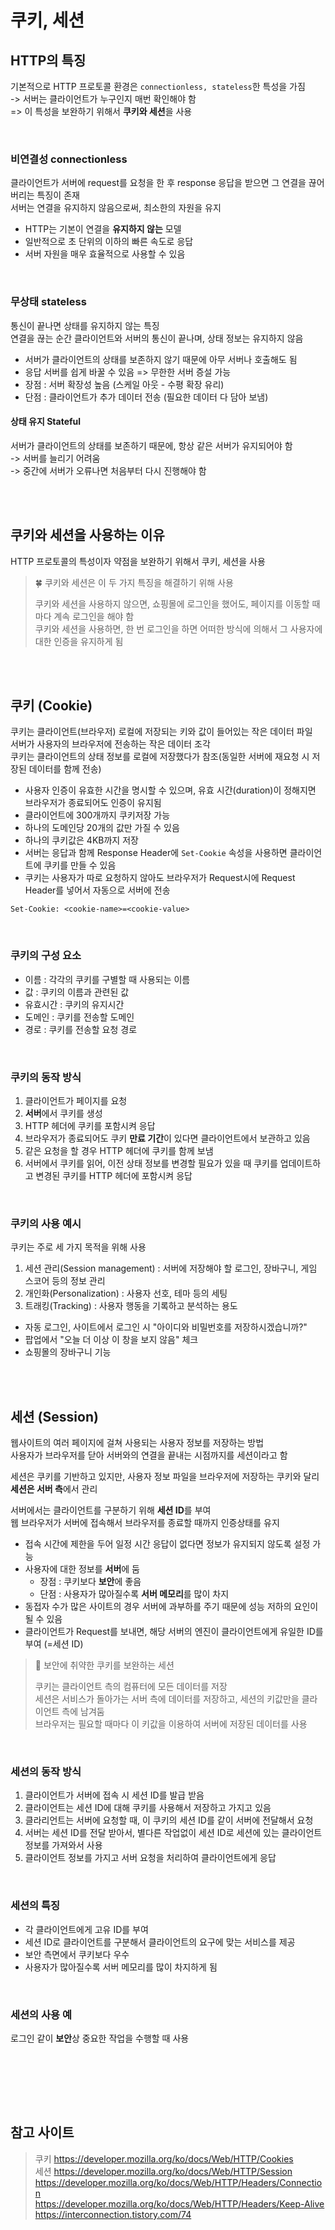 # 쿠키, 세션

## HTTP의 특징

기본적으로 HTTP 프로토콜 환경은 `connectionless, stateless`한 특성을 가짐  
-> 서버는 클라이언트가 누구인지 매번 확인해야 함  
=> 이 특성을 보완하기 위해서 **쿠키와 세션**을 사용  

<br>

### 비연결성 connectionless

클라이언트가 서버에 request를 요청을 한 후 response 응답을 받으면 그 연결을 끊어 버리는 특징이 존재   
서버는 연결을 유지하지 않음으로써, 최소한의 자원을 유지

* HTTP는 기본이 연결을 **유지하지 않는** 모델
* 일반적으로 초 단위의 이하의 빠른 속도로 응답
* 서버 자원을 매우 효율적으로 사용할 수 있음

<br>

### 무상태 stateless

통신이 끝나면 상태를 유지하지 않는 특징  
연결을 끊는 순간 클라이언트와 서버의 통신이 끝나며, 상태 정보는 유지하지 않음 

* 서버가 클라이언트의 상태를 보존하지 않기 때문에 아무 서버나 호출해도 됨
* 응답 서버를 쉽게 바꿀 수 있음 => 무한한 서버 증설 가능
* 장점 : 서버 확장성 높음 (스케일 아웃 - 수평 확장 유리)
* 단점 : 클라이언트가 추가 데이터 전송 (필요한 데이터 다 담아 보냄)

#### 상태 유지 Stateful

서버가 클라이언트의 상태를 보존하기 때문에, 항상 같은 서버가 유지되어야 함   
-> 서버를 늘리기 어려움   
-> 중간에 서버가 오류나면 처음부터 다시 진행해야 함  

<br><br>

## 쿠키와 세션을 사용하는 이유

HTTP 프로토콜의 특성이자 약점을 보완하기 위해서 쿠키, 세션을 사용

> 🍀 쿠키와 세션은 이 두 가지 특징을 해결하기 위해 사용
> 
> 쿠키와 세션을 사용하지 않으면, 쇼핑몰에 로그인을 했어도, 페이지를 이동할 때 마다 계속 로그인을 해야 함  
> 쿠키와 세션을 사용하면, 한 번 로그인을 하면 어떠한 방식에 의해서 그 사용자에 대한 인증을 유지하게 됨

<br><br>

## 쿠키 (Cookie)

쿠키는 클라이언트(브라우저) 로컬에 저장되는 키와 값이 들어있는 작은 데이터 파일  
서버가 사용자의 브라우저에 전송하는 작은 데이터 조각  
쿠키는 클라이언트의 상태 정보를 로컬에 저장했다가 참조(동일한 서버에 재요청 시 저장된 데이터를 함께 전송)  

* 사용자 인증이 유효한 시간을 명시할 수 있으며, 유효 시간(duration)이 정해지면 브라우저가 종료되어도 인증이 유지됨  
* 클라이언트에 300개까지 쿠키저장 가능
* 하나의 도메인당 20개의 값만 가질 수 있음
* 하나의 쿠키값은 4KB까지 저장 
* 서버는 응답과 함께 Response Header에 `Set-Cookie` 속성을 사용하면 클라이언트에 쿠키를 만들 수 있음 
* 쿠키는 사용자가 따로 요청하지 않아도 브라우저가 Request시에 Request Header를 넣어서 자동으로 서버에 전송
  
```
Set-Cookie: <cookie-name>=<cookie-value>
```

<br>

### 쿠키의 구성 요소

* 이름 : 각각의 쿠키를 구별할 때 사용되는 이름
* 값 : 쿠키의 이름과 관련된 값
* 유효시간 : 쿠키의 유지시간
* 도메인 : 쿠키를 전송할 도메인
* 경로 : 쿠키를 전송할 요청 경로

<br>

### 쿠키의 동작 방식

1. 클라이언트가 페이지를 요청
2. **서버**에서 쿠키를 생성 
3. HTTP 헤더에 쿠키를 포함시켜 응답 
4. 브라우저가 종료되어도 쿠키 **만료 기간**이 있다면 클라이언트에서 보관하고 있음 
5. 같은 요청을 할 경우 HTTP 헤더에 쿠키를 함께 보냄 
6. 서버에서 쿠키를 읽어, 이전 상태 정보를 변경할 필요가 있을 때 쿠키를 업데이트하고 변경된 쿠키를 HTTP 헤더에 포함시켜 응답

<br>

### 쿠키의 사용 예시 

쿠키는 주로 세 가지 목적을 위해 사용

1. 세션 관리(Session management) : 서버에 저장해야 할 로그인, 장바구니, 게임 스코어 등의 정보 관리
2. 개인화(Personalization) : 사용자 선호, 테마 등의 세팅
3. 트래킹(Tracking) : 사용자 행동을 기록하고 분석하는 용도

* 자동 로그인, 사이트에서 로그인 시 "아이디와 비밀번호를 저장하시겠습니까?"
* 팝업에서 "오늘 더 이상 이 창을 보지 않음" 체크
* 쇼핑몰의 장바구니 기능

<br><br>

## 세션 (Session)

웹사이트의 여러 페이지에 걸쳐 사용되는 사용자 정보를 저장하는 방법  
사용자가 브라우저를 닫아 서버와의 연결을 끝내는 시점까지를 세션이라고 함  

세션은 쿠키를 기반하고 있지만, 사용자 정보 파일을 브라우저에 저장하는 쿠키와 달리 **세션은 서버 측**에서 관리

서버에서는 클라이언트를 구분하기 위해 **세션 ID**를 부여  
웹 브라우저가 서버에 접속해서 브라우저를 종료할 때까지 인증상태를 유지

* 접속 시간에 제한을 두어 일정 시간 응답이 없다면 정보가 유지되지 않도록 설정 가능 
* 사용자에 대한 정보를 **서버**에 둠
  * 장점 : 쿠키보다 **보안**에 좋음 
  * 단점 : 사용자가 많아질수록 **서버 메모리**를 많이 차지
* 동접자 수가 많은 사이트의 경우 서버에 과부하를 주기 때문에 성능 저하의 요인이 될 수 있음 
* 클라이언트가 Request를 보내면, 해당 서버의 엔진이 클라이언트에게 유일한 ID를 부여 (=세션 ID)


> 🤝 보안에 취약한 쿠키를 보완하는 세션
> 
> 쿠키는 클라이언트 측의 컴퓨터에 모든 데이터를 저장  
> 세션은 서비스가 돌아가는 서버 측에 데이터를 저장하고, 세션의 키값만을 클라이언트 측에 남겨둠  
> 브라우저는 필요할 때마다 이 키값을 이용하여 서버에 저장된 데이터를 사용  

<br>

### 세션의 동작 방식

1. 클라이언트가 서버에 접속 시 세션 ID를 발급 받음 
2. 클라이언트는 세션 ID에 대해 쿠키를 사용해서 저장하고 가지고 있음 
3. 클라리언트는 서버에 요청할 때, 이 쿠키의 세션 ID를 같이 서버에 전달해서 요청 
4. 서버는 세션 ID를 전달 받아서, 별다른 작업없이 세션 ID로 세션에 있는 클라이언트 정보를 가져와서 사용 
5. 클라이언트 정보를 가지고 서버 요청을 처리하여 클라이언트에게 응답

<br>

### 세션의 특징

* 각 클라이언트에게 고유 ID를 부여
* 세션 ID로 클라이언트를 구분해서 클라이언트의 요구에 맞는 서비스를 제공
* 보안 측면에서 쿠키보다 우수
* 사용자가 많아질수록 서버 메모리를 많이 차지하게 됨

<br>

### 세션의 사용 예

로그인 같이 **보안**상 중요한 작업을 수행할 때 사용

<br><br>


<br><br>

## 참고 사이트 

> 쿠키 https://developer.mozilla.org/ko/docs/Web/HTTP/Cookies  
> 세션 https://developer.mozilla.org/ko/docs/Web/HTTP/Session  
> https://developer.mozilla.org/ko/docs/Web/HTTP/Headers/Connection  
> https://developer.mozilla.org/ko/docs/Web/HTTP/Headers/Keep-Alive  
> https://interconnection.tistory.com/74
